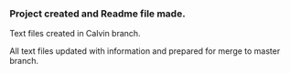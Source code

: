 ### Project created and Readme file made.

Text files created in Calvin branch.

All text files updated with information and prepared for merge to master branch.

